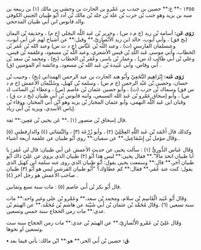 ١٣٥٥ -** ع:** حصين بن جندب بن عَمْرو بن الحارث بن وحشي بن مالك (١) بن ربيعة بن منبه بن يزيد وهو جنب بْن حرب بْن علة بْن جلد بْن مالك بْن أدد أَبُو ظبيان الجنبي الكوفي والد قابوس ابن أَبي ظبيان المذحجي.

**رَوَى عَن:** أسامة بْن زيد (خ م د س) ، وجرير بْن عَبد اللَّه البجلي (خ م) ، وحذيفة بْن اليمان (بخ فق) ، وأبي أيوب، خالد ابن زيد الأَنْصارِيّ،** وقيل:** عن أشياخ لهم عَن أبي أيوب، وعنسلمان الفارسي (ت) ، وعبد اللَّه بْن عَبَّاس (خ د ت س) وعبد الله بْن عُمَر بْن الخطاب، وأبي موسى عَبد اللَّهِ بْن قيس الأشعري، وعبد اللَّه بْن مسعود، وعلقمة بْن قيس، وعلي بْن أَبي طَالِب (د س) ، وعمار بْن ياسر، وعُمَر بْن الخطاب (بخ) ، ومحمد بْن سعد بْن أَبي وقاص، وأبي عُبَيدة بْن عَبد الله بْن مسعود، وعائشة أم المؤمنين (ق) .

**رَوَى عَنه:** إِبْرَاهِيم النَّخَعِيّ وأَبُو هند الحارث بن عبد الرحمن الهمداني (بخ) ، وحبيب بْن حسان، وحصين بْن عَبْد الرحمن (خ م س) ، وسلمة بْن كهيل، وسُلَيْمان الأعمش (خ م د س فق) وسماك بْن حرب (ت) ، وأبو حصين عثمان بْن عاصم (س) ، وعطاء بْن السائب (د س) ، وأبو إسحاق عَمْرو بْن عَبد الله السبيعي، وابنه قابوس بْن أَبي ظبيان (بخ د ت ق) ، وقنان ابن عَبد اللَّه النهمي، وأبو عثمان المختار بْن يزيد وهو ابْن أَبي المختار، ووقاء بْن إياس الأسدي، ويزيد بْن أَبي زياد.

قال إسحاق بْن منصور (١) ،** عَن يحيى بْن مَعِين:** ثقة.

وكذلك قال أَحْمَد بْن عَبد اللَّهِ العِجْلِيّ (٢) ، وأبو زُرْعَة (٣) ، والنَّسَائي (٤) والدارقطني (٥) .وَقَال مؤمل بْن إِسْمَاعِيل،** عن سفيان:** روى أَبُو ظبيان عن علقمة أربعة أشياء.

وَقَال عَباس الدُّورِيُّ (١) : سألت يحيى عن حديث الأعمش عَن أبي ظبيان: قال لي عُمَر: يا أبا ظبيان اتخذ مالا".** فقال يحيى:** ليس هذا أَبُو (٢) ظبيان الذي يروي عن عَلِيّ ذاك أَبُو ظبيان آخر،** قال:** وسمعت يحيى يقول: أَبُو ظبيان الذي روى عنه سلمة ابن كهيل الذي يقول: كنت عند عُمَر،** فقال:** كم عطاؤك؟ "أَبُو ظبيان القرشي ليس هو أَبُو (٣) ظبيان صاحب الأعمش هو رجل آخر (٤) .

قال أَبُو بكر بْن أَبي عاصم (٥) : مات سنة تسع وثمانين.

وَقَال أَبُو عُبَيد الْقَاسِم بْن سلام، ومحمد بْن سعد،** وعَمْرو بْن علي وغير واحد:** مات سنة تسعين (٦) .وَقَال مُحَمَّد بْن عثمان بْن أَبي شَيْبَة عن هاشم بْن مُحَمَّد،** عن الهيثم بْن عدي:** مات زمن الحجاج سنة خمس وتسعين.

وَقَال عَلِيّ بْن عَمْرو الأَنْصارِيّ،** عن الهيثم بْن عدي:** مات زمن الحجاج سنة ست وتسعين أو نحوها.

**• ق:** حصين بْن أَبي الحر،** هو:** ابْن مالك: يأتي فيما بعد.